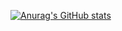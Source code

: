 [![Anurag's GitHub stats](https://github-readme-stats.vercel.app/api?username=shakkotw)](https://github.com/anuraghazra/github-readme-stats)
